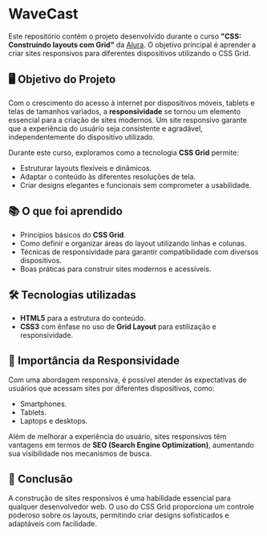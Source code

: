 # WaveCast
 
Este repositório contém o projeto desenvolvido durante o curso **"CSS: Construindo layouts com Grid"** da [Alura](https://www.alura.com.br). O objetivo principal é aprender a criar sites responsivos para diferentes dispositivos utilizando o CSS Grid.

## 🖥️ Objetivo do Projeto

Com o crescimento do acesso à internet por dispositivos móveis, tablets e telas de tamanhos variados, a **responsividade** se tornou um elemento essencial para a criação de sites modernos. Um site responsivo garante que a experiência do usuário seja consistente e agradável, independentemente do dispositivo utilizado.

Durante este curso, exploramos como a tecnologia **CSS Grid** permite:
- Estruturar layouts flexíveis e dinâmicos.
- Adaptar o conteúdo às diferentes resoluções de tela.
- Criar designs elegantes e funcionais sem comprometer a usabilidade.

## 📚 O que foi aprendido
- Princípios básicos do **CSS Grid**.
- Como definir e organizar áreas do layout utilizando linhas e colunas.
- Técnicas de responsividade para garantir compatibilidade com diversos dispositivos.
- Boas práticas para construir sites modernos e acessíveis.

## 🛠️ Tecnologias utilizadas
- **HTML5** para a estrutura do conteúdo.
- **CSS3** com ênfase no uso de **Grid Layout** para estilização e responsividade.

## 🚀 Importância da Responsividade
Com uma abordagem responsiva, é possível atender às expectativas de usuários que acessam sites por diferentes dispositivos, como:
- Smartphones.
- Tablets.
- Laptops e desktops.

Além de melhorar a experiência do usuário, sites responsivos têm vantagens em termos de **SEO (Search Engine Optimization)**, aumentando sua visibilidade nos mecanismos de busca.

## 🌟  Conclusão 

A construção de sites responsivos é uma habilidade essencial para qualquer desenvolvedor web. O uso do CSS Grid proporciona um controle poderoso sobre os layouts, permitindo criar designs sofisticados e adaptáveis com facilidade.
